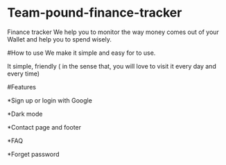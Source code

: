 # Team-pound-finance-tracker
Finance tracker 
We help you to monitor the way money comes out of your 
Wallet and help you to spend wisely.

#How to use
We make it simple and easy for to use.

It simple, friendly ( in the sense that, you will love to visit it every day and every time)

#Features

*Sign up or login with Google

*Dark mode

*Contact page and footer

*FAQ

*Forget password







